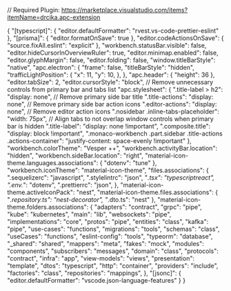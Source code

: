 // Required Plugin: https://marketplace.visualstudio.com/items?itemName=drcika.apc-extension

{
  "[typescript]": {
    "editor.defaultFormatter": "rvest.vs-code-prettier-eslint"
  },
  "[prisma]": {
      "editor.formatOnSave": true
  },
  "editor.codeActionsOnSave": {
    "source.fixAll.eslint": "explicit"
  },
  "workbench.statusBar.visible": false,
  "editor.hideCursorInOverviewRuler": true,
  "editor.minimap.enabled": false,
  "editor.glyphMargin": false,
  "editor.folding": false,
  "window.titleBarStyle": "native",
  "apc.electron": {
    "frame": false,
    "titleBarStyle": "hidden",
    "trafficLightPosition": {
      "x": 11,
      "y": 10,
    },
  },
  "apc.header": {
    "height": 36
  },
  "editor.tabSize": 2,
  "editor.cursorStyle": "block",
  // Remove unnecessary controls from primary bar and tabs list
  "apc.stylesheet": {
    ".title-label > h2": "display: none", // Remove primary side bar title
    ".title-actions": "display: none", // Remove primary side bar action icons
    ".editor-actions": "display: none", // Remove editor action icons
    ".nosidebar .inline-tabs-placeholder": "width: 75px", // Align tabs to not overlap window controls when primary bar is hidden
    ".title-label": "display: none !important",
    ".composite.title": "display: block !important",
    ".monaco-workbench .part.sidebar .title-actions .actions-container": "justify-content: space-evenly !important"
  },
  "workbench.colorTheme": "Vesper ++",
  "workbench.activityBar.location": "hidden",
  "workbench.sideBar.location": "right",
  "material-icon-theme.languages.associations": {
    "dotenv": "tune"
  },
  "workbench.iconTheme": "material-icon-theme",
  "files.associations": {
    ".sequelizerc": "javascript",
    ".stylelintrc": "json",
    "*.tsx": "typescriptreact",
    ".env.*": "dotenv",
    ".prettierrc": "json",
  },
  "material-icon-theme.activeIconPack": "nest",
  "material-icon-theme.files.associations": {
    "*.repository.ts": "nest-decorator",
    "*.dto.ts": "nest"
  },
  "material-icon-theme.folders.associations": {
    "adapters": "contract",
    "grpc": "pipe",
    "kube": "kubernetes",
    "main": "lib",
    "websockets": "pipe",
    "implementations": "core",
    "protos": "pipe",
    "entities": "class",
    "kafka": "pipe",
    "use-cases": "functions",
    "migrations": "tools",
    "schemas": "class",
    "useCases": "functions",
    "eslint-config": "tools",
    "typeorm": "database",
    "_shared": "shared",
    "mappers": "meta",
    "fakes": "mock",
    "modules": "components",
    "subscribers": "messages",
    "domain": "class",
    "protocols": "contract",
    "infra": "app",
    "view-models": "views",
    "presentation": "template",
    "dtos": "typescript",
    "http": "container",
    "providers": "include",
    "factories": "class",
    "repositories": "mappings",
  },
  "[jsonc]": {
    "editor.defaultFormatter": "vscode.json-language-features"
  }
}
